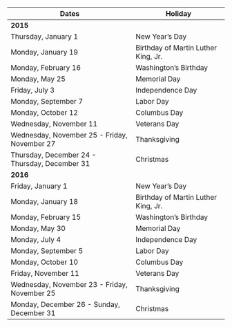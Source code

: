Dates|Holiday
-----|-------
**2015**| |
Thursday, January 1 | New Year’s Day
Monday, January 19 | Birthday of Martin Luther King, Jr.
Monday, February 16 | Washington’s Birthday
Monday, May 25 | Memorial Day
Friday, July 3 | Independence Day
Monday, September 7 | Labor Day
Monday, October 12 | Columbus Day
Wednesday, November 11 | Veterans Day
Wednesday, November 25 - Friday, November 27 | Thanksgiving
Thursday, December 24 - Thursday, December 31 | Christmas
**2016**| |
Friday, January 1 | New Year’s Day
Monday, January 18 | Birthday of Martin Luther King, Jr.
Monday, February 15 | Washington’s Birthday
Monday, May 30 | Memorial Day
Monday, July 4 | Independence Day
Monday, September 5 | Labor Day
Monday, October 10 | Columbus Day
Friday, November 11 | Veterans Day
Wednesday, November 23 - Friday, November 25 | Thanksgiving
Monday, December 26 - Sunday, December 31 | Christmas
